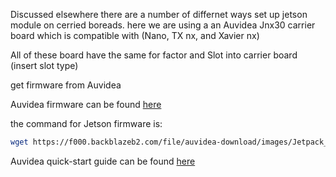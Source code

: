 Discussed elsewhere there are a number of differnet ways set up jetson module on cerried boreads.
here we are using a an Auvidea Jnx30 
carrier board which is compatible with (Nano, TX nx, and Xavier nx)

All of these board have the same for factor and Slot into carrier board (insert slot type)


get firmware from Auvidea

Auvidea  firmware can be found [here](https://auvidea.eu/firmware/)

the command for Jetson firmware is: 
```bash
wget https://f000.backblazeb2.com/file/auvidea-download/images/Jetpack_4_6/BSP/Jetpack4.6_Nano_BSP.tar.gz
```

Auvidea quick-start guide can be found [here](https://auvidea.eu/download/QuickStart.pdf)
